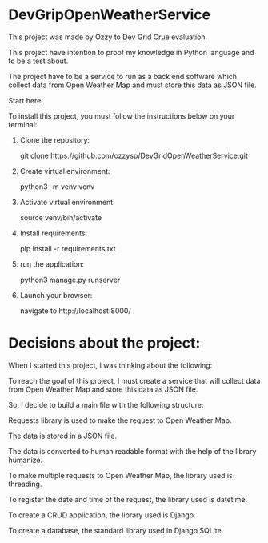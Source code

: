 # DevGripOpenWeatherService
This project was made by Ozzy to Dev Grid Crue evaluation. 


This project have intention to proof my knowledge in Python language and to be a test about.

The project have to be a service to run as a back end software which collect data from Open Weather Map and must store this data as JSON file.

Start here:

To install this project, you must follow the instructions below on your terminal:

1. Clone the repository:

    git clone https://github.com/ozzysp/DevGridOpenWeatherService.git

2. Create virtual environment:

    python3 -m venv venv

3. Activate virtual environment:

    source venv/bin/activate

4. Install requirements:

    pip install -r requirements.txt
 
5. run the application:

    python3 manage.py runserver

6. Launch your browser:

    navigate to http://localhost:8000/



# Decisions about the project:


When I started this project, I was thinking about the following:

   To reach the goal of this project, I must create a service that will collect data from Open Weather Map and store this data as JSON file.
   
So, I decide to build a main file with the following structure:
   
Requests library is used to make the request to Open Weather Map.
   
The data is stored in a JSON file.
   
The data is converted to human readable format with the help of the library humanize.
   
To make multiple requests to Open Weather Map, the library used is threading.
   
To register the date and time of the request, the library used is datetime.

To create a CRUD application, the library used is Django.
   
To create a database, the standard library used in Django SQLite.
   
